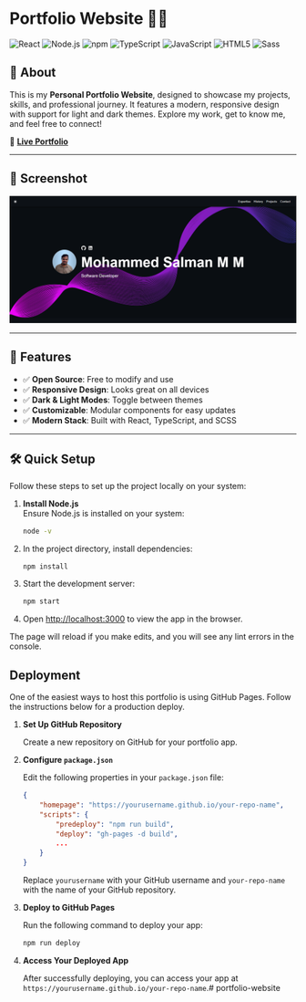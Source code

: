 # Portfolio Website 🧑‍💻  

![React](https://img.shields.io/badge/React-20232A?style=for-the-badge&logo=react&logoColor=61DAFB) ![Node.js](https://img.shields.io/badge/Node%20js-339933?style=for-the-badge&logo=nodedotjs&logoColor=white) ![npm](https://img.shields.io/badge/npm-CB3837?style=for-the-badge&logo=npm&logoColor=white) ![TypeScript](https://img.shields.io/badge/typescript-%23007ACC.svg?style=for-the-badge&logo=typescript&logoColor=white) ![JavaScript](https://img.shields.io/badge/JavaScript-323330?style=for-the-badge&logo=javascript&logoColor=F7DF1E) ![HTML5](https://img.shields.io/badge/HTML5-E34F26?style=for-the-badge&logo=html5&logoColor=white) ![Sass](https://img.shields.io/badge/Sass-CC6699?style=for-the-badge&logo=sass&logoColor=white)  

## 🌟 About  

This is my **Personal Portfolio Website**, designed to showcase my projects, skills, and professional journey. It features a modern, responsive design with support for light and dark themes. Explore my work, get to know me, and feel free to connect!  

🎉 **[Live Portfolio](https://mohammed-salman-m2.github.io/portfolio-website/)**  

---

## 📸 Screenshot  

![Screenshot](./src/assets/images/screenshot.png)  

---

## 🚀 Features  

- ✅ **Open Source**: Free to modify and use  
- ✅ **Responsive Design**: Looks great on all devices  
- ✅ **Dark & Light Modes**: Toggle between themes  
- ✅ **Customizable**: Modular components for easy updates  
- ✅ **Modern Stack**: Built with React, TypeScript, and SCSS  

---

## 🛠️ Quick Setup  

Follow these steps to set up the project locally on your system:  

1. **Install Node.js**  
   Ensure Node.js is installed on your system:  
   ```bash  
   node -v  
    ```
    
2. In the project directory, install dependencies:

    ```bash
    npm install
    ```

3. Start the development server:

    ```bash
    npm start
    ```

4. Open [http://localhost:3000](http://localhost:3000) to view the app in the browser.


 The page will reload if you make edits, and you will see any lint errors in the console.


## Deployment

 One of the easiest ways to host this portfolio is using GitHub Pages. Follow the instructions below for a production deploy.

1. **Set Up GitHub Repository**

    Create a new repository on GitHub for your portfolio app.

2. **Configure `package.json`**

    Edit the following properties in your `package.json` file:

    ```json
    {
        "homepage": "https://yourusername.github.io/your-repo-name",
        "scripts": {
            "predeploy": "npm run build",
            "deploy": "gh-pages -d build",
            ...
        }
    }
    ```

    Replace `yourusername` with your GitHub username and `your-repo-name` with the name of your GitHub repository.

3. **Deploy to GitHub Pages**

    Run the following command to deploy your app:

    ```bash
    npm run deploy
    ```

4. **Access Your Deployed App**

    After successfully deploying, you can access your app at `https://yourusername.github.io/your-repo-name`.# portfolio-website
